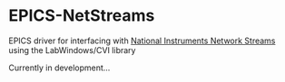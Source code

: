 # EPICS-NetStreams
EPICS driver for interfacing with [National Instruments Network Streams](https://www.ni.com/en-gb/innovations/white-papers/10/lossless-communication-with-network-streams--components--archite.html) using the LabWindows/CVI library

Currently in development...
